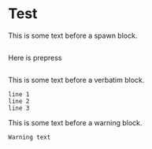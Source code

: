 # Test

This is some text before a spawn block.

[//]: # (spawn dir /w)
~~~
~~~

Here is prepress

[//]: # (spawn node build\src\apps\prepress.js -h)
~~~
~~~


This is some text before a verbatim block.
~~~
line 1
line 2
line 3
~~~

This is some text before a warning block.

[//]: # (warning)
~~~
Warning text
~~~
